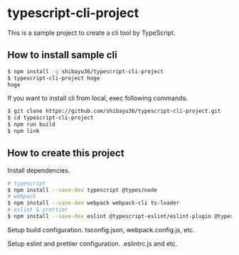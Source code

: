 # typescript-cli-project

This is a sample project to create a cli tool by TypeScript.

## How to install sample cli

```sh
$ npm install -g shibayu36/typescript-cli-project
$ typescript-cli-project hoge
hoge
```

If you want to install cli from local, exec following commands.

```sh
$ git clone https://github.com/shibayu36/typescript-cli-project.git
$ cd typescript-cli-project
$ npm run build
$ npm link
```

## How to create this project

Install dependencies.

```sh
# typescript
$ npm install --save-dev typescript @types/node
# webpack
$ npm install --save-dev webpack webpack-cli ts-loader
# eslint & prettier
$ npm install --save-dev eslint @typescript-eslint/eslint-plugin @typescript-eslint/parser prettier eslint-config-prettier eslint-plugin-import
```

Setup build configuration. tsconfig.json, webpack.config.js, etc.

Setup eslint and prettier configuration. .eslintrc.js and etc.
